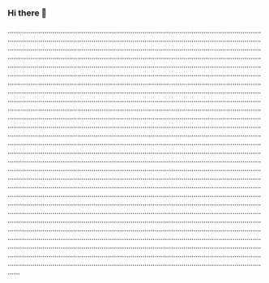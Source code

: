 ### Hi there 👋

......................................................................................................................................................................................................................................................................................................................................................................................................................................................................................................................................................................................................................................................................................................................................................................................................................................................................................................................................................................................................................................................................................................................................................................................................................................................................................................................................................................................................................................................................................................................................................................................................................................................................................................................................................................................................................................................................................................................................................................................................................................................................................................................................................................................................................................................................................................................................................................................................................................................................................................................................................................................................................................................................................................................................................................................................................................................................................................................................................................................................................................................................................................................................................................................................................................................................................................................................................................................................................................................................................................................................................................................................................